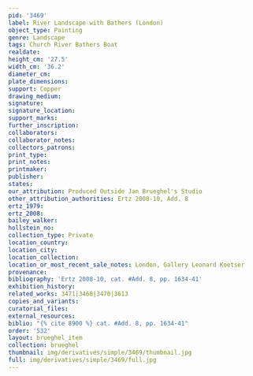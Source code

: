 ```yaml
---
pid: '3469'
label: River Landscape with Bathers (London)
object_type: Painting
genre: Landscape
tags: Church River Bathers Boat
realdate: 
height_cm: '27.5'
width_cm: '36.2'
diameter_cm: 
plate_dimensions: 
support: Copper
drawing_medium: 
signature: 
signature_location: 
support_marks: 
further_inscription: 
collaborators: 
collaborator_notes: 
collectors_patrons: 
print_type: 
print_notes: 
printmaker: 
publisher: 
states: 
our_attribution: Produced Outside Jan Brueghel's Studio
other_attribution_authorities: Ertz 2008-10, Add. 8
ertz_1979: 
ertz_2008: 
bailey_walker: 
hollstein_no: 
collection_type: Private
location_country: 
location_city: 
location_collection: 
location_or_most_recent_sale_notes: London, Gallery Leonard Koetser
provenance: 
bibliography: 'Ertz 2008-10, cat. #Add. 8, pp. 1634-41'
exhibition_history: 
related_works: 3471|3468|3470|3613
copies_and_variants: 
curatorial_files: 
external_resources: 
biblio: "{% cite 8900 %} cat. #Add. 8, pp. 1634-41"
order: '532'
layout: brueghel_item
collection: brueghel
thumbnail: img/derivatives/simple/3469/thumbnail.jpg
full: img/derivatives/simple/3469/full.jpg
---
```

